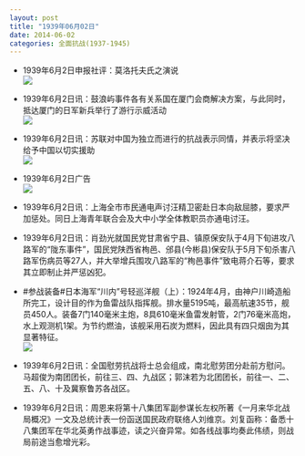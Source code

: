 ```yaml
---
layout: post
title: "1939年06月02日"
date: 2014-06-02
categories: 全面抗战(1937-1945)
---
```


<meta name="referrer" content="no-referrer" />

- 1939年6月2日申报社评：莫洛托夫氏之演说 <br/><img src="https://ww3.sinaimg.cn/large/aca367d8jw1eh049mtqsxj20ru0y0avp.jpg" />

- 1939年6月2日讯：鼓浪屿事件各有关系国在厦门会商解决方案，与此同时，抵达厦门的日军新兵举行了游行示威活动 <br/><img src="https://ww3.sinaimg.cn/large/aca367d8jw1eh02iznr4uj20960bwac0.jpg" />

- 1939年6月2日讯：苏联对中国为独立而进行的抗战表示同情，并表示将坚决给予中国以切实援助 <br/><img src="https://ww1.sinaimg.cn/large/aca367d8jw1eh00szcac2j205h15uteo.jpg" />

- 1939年6月2日广告 <br/><img src="https://ww2.sinaimg.cn/large/aca367d8jw1egzs5jjkwuj20500h2t9m.jpg" />

- 1939年6月2日讯：上海全市市民通电声讨汪精卫密赴日本向敌屈膝，要求严加惩处。同日上海青年联合会及大中小学全体教职员亦通电讨汪。 

- 1939年6月2日讯：肖劲光就国民党甘肃省宁县、镇原保安队于4月下旬进攻八路军的“陇东事件”，国民党陕西省栒邑、邠县(今彬县)保安队于5月下旬杀害八路军伤病员等27人，并大举增兵围攻八路军的“栒邑事件”致电蒋介石等，要求其立即制止并严惩凶犯。 

- #参战装备#日本海军“川内”号轻巡洋舰（上）：1924年4月，由神户川崎造船所完工，设计目的作为鱼雷战队指挥舰。排水量5195吨，最高航速35节，舰员450人。装备7门140毫米主炮，8具610毫米鱼雷发射管，2门76毫米高炮，水上观测机1架。为节约燃油，该舰采用石炭为燃料，因此具有四只烟囱为其显著特征。 <br/><img src="https://ww4.sinaimg.cn/large/aca367d8jw1egzjg7f49zj20dq0g5ju3.jpg" />

- 1939年6月2日讯：全国慰劳抗战将士总会组成，南北慰劳团分赴前方慰问。马超俊为南团团长，前往三、四、九战区；郭沫若为北团团长，前往一、二、五、八、十及冀察鲁苏各战区。 

- 1939年6月2日讯：周恩来将第十八集团军副参谋长左权所著《一月来华北战局概况》一文及总统计表一份函送国民政府联络人刘维京。刘复函称：备悉十八集团军在华北英勇作战事迹，读之兴奋异常。如各线战事均奏此伟绩，则战局前途当愈增光彩。 

